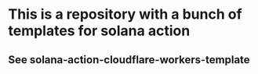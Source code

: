 # This is a repository with a bunch of templates for solana action

## See solana-action-cloudflare-workers-template